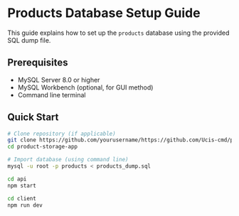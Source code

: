 # Products Database Setup Guide

This guide explains how to set up the `products` database using the provided SQL dump file.

## Prerequisites

- MySQL Server 8.0 or higher
- MySQL Workbench (optional, for GUI method)
- Command line terminal

## Quick Start

```bash
# Clone repository (if applicable)
git clone https://github.com/yourusername/https://github.com/Ucis-cmd/product-storage-app.git
cd product-storage-app

# Import database (using command line)
mysql -u root -p products < products_dump.sql
```
```bash
cd api
npm start
```
```bash
cd client
npm run dev
```

